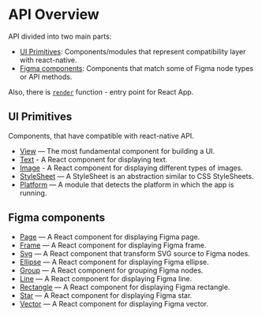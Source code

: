 # API Overview

API divided into two main parts:

* [UI Primitives](#ui-primitives): Components/modules that represent compatibility layer with react-native.
* [Figma components](#figma-components): Components that match some of Figma node types or API methods.

Also, there is [`render`](../src/render.md) function - entry point for React App.

## UI Primitives

Components, that have compatible with react-native API.

* [View](../src/components/view/View.md) — The most fundamental component for building a UI.
* [Text](../src/components/text/Text.md) - A React component for displaying text.
* [Image](../src/components/Image/Image.md) - A React component for displaying different types of images.
* [StyleSheet](../src/helpers/StyleSheet.md) — A StyleSheet is an abstraction similar to CSS StyleSheets.
* [Platform](../src/helpers/Platform.md) — A module that detects the platform in which the app is running.

## Figma components

* [Page](../src/components/page/Page.md) — A React component for displaying Figma page.
* [Frame](../src/components/frame/Frame.md) — A React component for displaying Figma frame.
* [Svg](../src/components/svg/Svg.md) — A React component that transform SVG source to Figma nodes.
* [Ellipse](../src/components/ellipse/Ellipse.md) — A React component for displaying Figma ellipse.
* [Group](../src/components/group/Group.md) — A React component for grouping Figma nodes.
* [Line](../src/components/line/Line.md) — A React component for displaying Figma line.
* [Rectangle](../src/components/rectangle/Rectangle.md) — A React component for displaying Figma rectangle.
* [Star](../src/components/star/Star.md) — A React component for displaying Figma star.
* [Vector](../src/components/vector/Vector.md) — A React component for displaying Figma vector.

